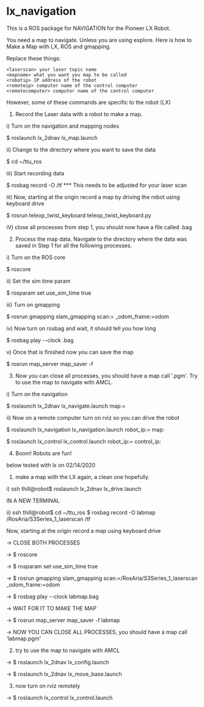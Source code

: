 # lx_navigation

This is a ROS package for NAVIGATION for the Pioneer LX Robot.

You need a map to navigate. Unless you are using explore.
Here is how to Make a Map with LX, ROS and gmapping.

Replace these things:

```
<laserscan> your laser topic name
<mapname> what you want you map to be called
<robotip> IP address of the robot
<remoteip> computer name of the control computer
<remotecomputer> computer name of the control computer
```

However, some of these commands are specific to the robot (LX)

1) Record the Laser data with a robot to make a map.

  i)  Turn on the navigation and mapping nodes

  $ roslaunch lx_2dnav lx_map.launch

  ii) Change to the directory where you want to save the data

  $ cd ~/ttu_ros

  iii) Start recording data

  $ rosbag record -O <mapname> <laserscan> /tf    *** This needs to be adjusted for your laser scan

  iii) Now, starting at the origin record a map by driving the robot using keyboard drive

  $ rosrun teleop_twist_keyboard teleop_twist_keyboard.py

  iV) close all processes from step 1, you should now have a file called <mapname>.bag


2) Process the map data. Navigate to the directory where the data was saved in Step 1 for all the following processes.

  i) Turn on the ROS core

  $ roscore

  ii) Set the sim time param

  $ rosparam set use_sim_time true

  iii) Turn on gmapping

  $ rosrun gmapping slam_gmapping scan:=<laserscan> _odom_frame:=odom

  iv) Now turn on rosbag and wait, it should tell you how long

  $ rosbag play --clock <mapname>.bag

  v) Once that is finished now you can save the map

  $ rosrun map_server map_saver -f <mapname>

3) Now you can close all processes, you should have a map call '<mapname>.pgm'. Try to use the map to navigate with AMCL.

  i) Turn on the navigation

  $ roslaunch lx_2dnav lx_navigate.launch map:=<mapname>

  ii) Now on a remote computer turn on rviz so you can drive the robot


  $ roslaunch lx_navigation lx_navigation.launch robot_ip:=<robotip> map:<mapname>

  $ roslaunch lx_control lx_control.launch robot_ip:=<robotip> control_ip:<remoteip>


  4) Boom! Robots are fun!

below tested with lx on 02/14/2020
1) make a map with the LX again, a clean one hopefully.

i) ssh thill@robot$ roslaunch lx_2dnav lx_drive.launch

IN A NEW TERMINAL      

ii) ssh thill@robot$ cd ~/ttu_ros
$ rosbag record -O labmap /RosAria/S3Series_1_laserscan /tf

Now, starting at the origin record a map using keyboard drive


-> CLOSE BOTH PROCESSES    

-> $ roscore

-> $ rosparam set use_sim_time true

-> $ rosrun gmapping slam_gmapping scan:=/RosAria/S3Series_1_laserscan _odom_frame:=odom

-> $ rosbag play --clock labmap.bag

-> WAIT FOR IT TO MAKE THE MAP

-> $ rosrun map_server map_saver -f labmap

-> NOW YOU CAN CLOSE ALL PROCESSES, you should have a map call 'labmap.pgm'


2) try to use the map to navigate with AMCL

-> $ roslaunch lx_2dnav lx_config.launch

-> $ roslaunch lx_2dnav lx_move_base.launch

3) now turn on rviz remotely

-> $ roslaunch lx_control lx_control.launch
